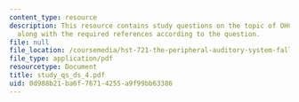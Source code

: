 ```yaml
---
content_type: resource
description: This resource contains study questions on the topic of OHCs and electromotility
  along with the required references according to the question.
file: null
file_location: /coursemedia/hst-721-the-peripheral-auditory-system-fall-2005/0d988b21ba6f76714255a9f99bb63386_study_qs_ds_4.pdf
file_type: application/pdf
resourcetype: Document
title: study_qs_ds_4.pdf
uid: 0d988b21-ba6f-7671-4255-a9f99bb63386
---
```

